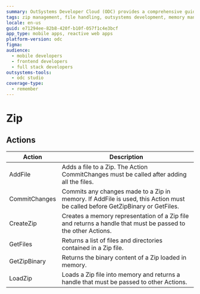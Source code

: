 ```yaml
---
summary: OutSystems Developer Cloud (ODC) provides a comprehensive guide on managing Zip files, including actions like AddFile, CommitChanges, and GetZipBinary.
tags: zip management, file handling, outsystems development, memory management, application data management
locale: en-us
guid: e71294ee-82b8-420f-b10f-057f1c4e3bcf
app_type: mobile apps, reactive web apps
platform-version: odc
figma:
audience:
  - mobile developers
  - frontend developers
  - full stack developers
outsystems-tools:
  - odc studio
coverage-type:
  - remember
---
```


# Zip

## Actions

| Action | Description |
| ---|--- |
| AddFile | Adds a file to a Zip. The Action CommitChanges must be called after adding all the files. |
| CommitChanges | Commits any changes made to a Zip in memory. If AddFile is used, this Action must be called before GetZipBinary or GetFiles. |
| CreateZip | Creates a memory representation of a Zip file and returns a handle that must be passed to the other Actions. |
| GetFiles | Returns a list of files and directories contained in a Zip file. |
| GetZipBinary | Returns the binary content of a Zip loaded in memory. |
| LoadZip | Loads a Zip file into memory and returns a handle that must be passed to other Actions. |
